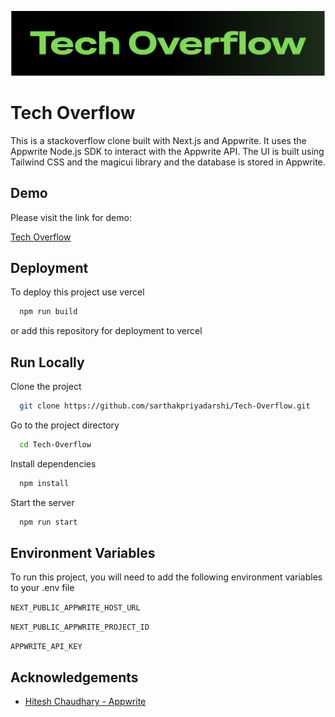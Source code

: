 ![Logo](./assets/banner.svg)

# Tech Overflow

This is a stackoverflow clone built with Next.js and Appwrite. It uses the Appwrite Node.js SDK to interact with the Appwrite API. The UI is built using Tailwind CSS and the magicui library and the database is stored in Appwrite.

## Demo

Please visit the link for demo:

[Tech Overflow](techoverflow.cyberol.codes)

## Deployment

To deploy this project use vercel

```bash
  npm run build
```

or add this repository for deployment to vercel

## Run Locally

Clone the project

```bash
  git clone https://github.com/sarthakpriyadarshi/Tech-Overflow.git
```

Go to the project directory

```bash
  cd Tech-Overflow
```

Install dependencies

```bash
  npm install
```

Start the server

```bash
  npm run start
```

## Environment Variables

To run this project, you will need to add the following environment variables to your .env file

`NEXT_PUBLIC_APPWRITE_HOST_URL`

`NEXT_PUBLIC_APPWRITE_PROJECT_ID`

`APPWRITE_API_KEY`

## Acknowledgements

- [Hitesh Chaudhary - Appwrite](https://www.youtube.com/watch?v=zLWif1pFYJg)
